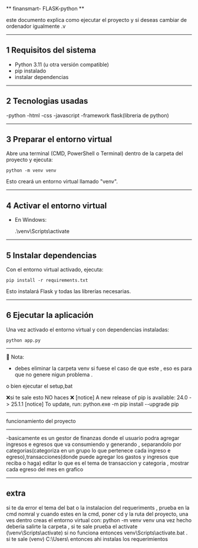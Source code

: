 
** finansmart- FLASK-python **

este documento explica como ejecutar el proyecto y si deseas cambiar de ordenador igualmente .v

----------------------------------
1 Requisitos del sistema
----------------------------------
- Python 3.11 (u otra versión compatible)
- pip instalado
-  instalar dependencias
----------------------------------
2 Tecnologias usadas
----------------------------------
-python
-html
-css
-javascript
-framework flask(libreria de python)

----------------------------------
3 Preparar el entorno virtual
----------------------------------
Abre una terminal (CMD, PowerShell o Terminal) dentro de la carpeta del proyecto y ejecuta:

    python -m venv venv

Esto creará un entorno virtual llamado "venv".

----------------------------------
4 Activar el entorno virtual
----------------------------------
- En Windows:

    .\venv\Scripts\activate


----------------------------------
5 Instalar dependencias
----------------------------------
Con el entorno virtual activado, ejecuta:

    pip install -r requirements.txt

Esto instalará Flask y todas las librerías necesarias.

----------------------------------
6 Ejecutar la aplicación 
----------------------------------
Una vez activado el entorno virtual y con dependencias instaladas:

    python app.py


----------------------------------
📌 Nota:
- debes eliminar la carpeta venv si fuese el caso de que este , eso es para que no genere nigun problema .


o bien ejecutar el setup,bat

 ❌si te sale esto NO haces ❌ 
[notice] A new release of pip is available: 24.0 -> 25.1.1
[notice] To update, run: python.exe -m pip install --upgrade pip

----------------------------------

funcionamiento del proyecto

----------------------------------

-basicamente es un gestor de finanzas donde el usuario podra agregar ingresos e egresos que va consumiendo y generando , separandolo por categorias(categoriza en un grupo lo que pertenece cada ingreso e egreso),transacciones(donde puede agregar los gastos y ingresos que reciba o haga)
editar lo que es el tema de transaccion y categoria , mostrar cada egreso del mes en grafico 

--------
extra  
-------
si te da error el tema del bat o la instalacion del requeriments , prueba en la cmd nomral y cuando estes en la cmd, poner cd y la ruta del proyecto,
una ves dentro creas el entorno virtual con: python -m venv venv   una vez hecho deberia salirte la carpeta , si te sale prueba el activate (\venv\Scripts\activate)
si no funciona entonces venv\Scripts\activate.bat .
si te sale (venv) C:\Users\ entonces ahi instalas los requerimientos 
